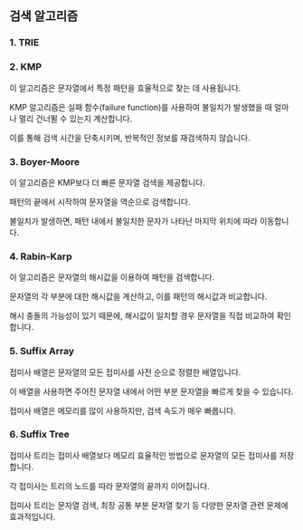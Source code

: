 ## 검색 알고리즘

### 1. TRIE

### 2. KMP

이 알고리즘은 문자열에서 특정 패턴을 효율적으로 찾는 데 사용됩니다.

KMP 알고리즘은 실패 함수(failure function)를 사용하여 불일치가 발생했을 때 얼마나 멀리 건너뛸 수 있는지 계산합니다.

이를 통해 검색 시간을 단축시키며, 반복적인 정보를 재검색하지 않습니다.

### 3. Boyer-Moore

이 알고리즘은 KMP보다 더 빠른 문자열 검색을 제공합니다.

패턴의 끝에서 시작하여 문자열을 역순으로 검색합니다.

불일치가 발생하면, 패턴 내에서 불일치한 문자가 나타난 마지막 위치에 따라 이동합니다.

### 4. Rabin-Karp

이 알고리즘은 문자열의 해시값을 이용하여 패턴을 검색합니다.

문자열의 각 부분에 대한 해시값을 계산하고, 이를 패턴의 해시값과 비교합니다.

해시 충돌의 가능성이 있기 때문에, 해시값이 일치할 경우 문자열을 직접 비교하여 확인합니다.

### 5. Suffix Array

접미사 배열은 문자열의 모든 접미사를 사전 순으로 정렬한 배열입니다.

이 배열을 사용하면 주어진 문자열 내에서 어떤 부분 문자열을 빠르게 찾을 수 있습니다.

접미사 배열은 메모리를 많이 사용하지만, 검색 속도가 매우 빠릅니다.

### 6. Suffix Tree

접미사 트리는 접미사 배열보다 메모리 효율적인 방법으로 문자열의 모든 접미사를 저장합니다.

각 접미사는 트리의 노드를 따라 문자열의 끝까지 이어집니다.

접미사 트리는 문자열 검색, 최장 공통 부분 문자열 찾기 등 다양한 문자열 관련 문제에 효과적입니다.
